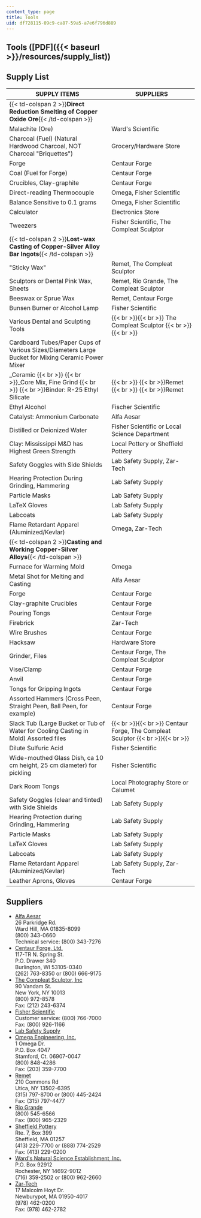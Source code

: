 ```yaml
---
content_type: page
title: Tools
uid: df728115-09c9-ca87-59a5-a7e6f796d889
---
```


Tools ([PDF]({{< baseurl >}}/resources/supply_list))
----------------------------------------------------

Supply List
-----------

| SUPPLY ITEMS | SUPPLIERS |
| --- | --- |
| {{< td-colspan 2 >}}**Direct Reduction Smelting of Copper Oxide Ore**{{< /td-colspan >}} ||
| Malachite (Ore) | Ward's Scientific |
| Charcoal (Fuel) (Natural Hardwood Charcoal, NOT Charcoal "Briquettes") | Grocery/Hardware Store |
| Forge | Centaur Forge |
| Coal (Fuel for Forge) | Centaur Forge |
| Crucibles, Clay-graphite | Centaur Forge |
| Direct-reading Thermocouple | Omega, Fisher Scientific |
| Balance Sensitive to 0.1 grams | Omega, Fisher Scientific |
| Calculator | Electronics Store |
| Tweezers | Fisher Scientific, The Compleat Sculptor |
| {{< td-colspan 2 >}}**Lost-wax Casting of Copper-Silver Alloy Bar Ingots**{{< /td-colspan >}} ||
| "Sticky Wax" | Remet, The Compleat Sculptor |
| Sculptors or Dental Pink Wax, Sheets | Remet, Rio Grande, The Compleat Sculptor |
| Beeswax or Sprue Wax | Remet, Centaur Forge |
| Bunsen Burner or Alcohol Lamp | Fisher Scientific |
| Various Dental and Sculpting Tools |  {{< br >}}{{< br >}} The Compleat Sculptor {{< br >}}{{< br >}}  |
| Cardboard Tubes/Paper Cups of Various Sizes/Diameters Large Bucket for Mixing Ceramic Power Mixer | &nbsp; |
| _Ceramic  {{< br >}}  {{< br >}}_Core Mix, Fine Grind  {{< br >}}  {{< br >}}Binder: R-25 Ethyl Silicate |   {{< br >}}  {{< br >}}Remet  {{< br >}}  {{< br >}}Remet |
| Ethyl Alcohol | Fischer Scientific |
| Catalyst: Ammonium Carbonate | Alfa Aesar |
| Distilled or Deionized Water | Fisher Scientific or Local Science Department |
| Clay: Mississippi M&D has Highest Green Strength | Local Pottery or Sheffield Pottery |
| Safety Goggles with Side Shields | Lab Safety Supply, Zar-Tech |
| Hearing Protection During Grinding, Hammering | Lab Safety Supply |
| Particle Masks | Lab Safety Supply |
| LaTeX Gloves | Lab Safety Supply |
| Labcoats | Lab Safety Supply |
| Flame Retardant Apparel (Aluminized/Kevlar) | Omega, Zar-Tech |
| {{< td-colspan 2 >}}**Casting and Working Copper-Silver Alloys**{{< /td-colspan >}} ||
| Furnace for Warming Mold | Omega |
| Metal Shot for Melting and Casting | Alfa Aesar |
| Forge | Centaur Forge |
| Clay-graphite Crucibles | Centaur Forge |
| Pouring Tongs | Centaur Forge |
| Firebrick | Zar-Tech |
| Wire Brushes | Centaur Forge |
| Hacksaw | Hardware Store |
| Grinder, Files | Centaur Forge, The Compleat Sculptor |
| Vise/Clamp | Centaur Forge |
| Anvil | Centaur Forge |
| Tongs for Gripping Ingots | Centaur Forge |
| Assorted Hammers (Cross Peen, Straight Peen, Ball Peen, for example) | Centaur Forge |
| Slack Tub (Large Bucket or Tub of Water for Cooling Casting in Mold) Assorted files |  {{< br >}}{{< br >}} Centaur Forge, The Compleat Sculptor {{< br >}}{{< br >}}  |
| Dilute Sulfuric Acid | Fisher Scientific |
| Wide-mouthed Glass Dish, ca 10 cm height, 25 cm diameter) for pickling | Fisher Scientific |
| Dark Room Tongs | Local Photography Store or Calumet |
| Safety Goggles (clear and tinted) with Side Shields | Lab Safety Supply |
| Hearing Protection during Grinding, Hammering | Lab Safety Supply |
| Particle Masks | Lab Safety Supply |
| LaTeX Gloves | Lab Safety Supply |
| Labcoats | Lab Safety Supply |
| Flame Retardant Apparel (Aluminized/Kevlar) | Lab Safety Supply, Zar-Tech |
| Leather Aprons, Gloves | Centaur Forge 

Suppliers
---------

*   [Alfa Aesar](http://www.alfa.com)  
    26 Parkridge Rd.  
    Ward Hill, MA 01835-8099  
    (800) 343-0660  
    Technical service: (800) 343-7276
*   [Centaur Forge, Ltd.](http://www.centaurforge.com)  
    117-TR N. Spring St.  
    P.O. Drawer 340  
    Burlington, WI 53105-0340  
    (262) 763-8350 or (800) 666-9175
*   [The Compleat Sculptor, Inc](http://www.sculpt.com)  
    90 Vandam St.  
    New York, NY 10013  
    (800) 972-8578  
    Fax: (212) 243-6374
*   [Fisher Scientific](http://www.fishersci.com)  
    Customer service: (800) 766-7000  
    Fax: (800) 926-1166
*   [Lab Safety Supply](http://www.labsafety.com)
*   [Omega Engineering, Inc.](http://www.omega.com)  
    1 Omega Dr.  
    P.O. Box 4047  
    Stamford, Ct. 06907-0047  
    (800) 848-4286  
    Fax: (203) 359-7700
*   [Remet](http://www.remet.com)  
    210 Commons Rd  
    Utica, NY 13502-6395  
    (315) 797-8700 or (800) 445-2424  
    Fax: (315) 797-4477
*   [Rio Grande](http://www.riogrande.com)  
    (800) 545-6566  
    Fax: (800) 965-2329
*   [Sheffield Pottery](http://www.sheffieldpottery.com)  
    Rte. 7, Box 399  
    Sheffield, MA 01257  
    (413) 229-7700 or (888) 774-2529  
    Fax: (413) 229-0200
*   [Ward's Natural Science Establishment, Inc.](http://www.wardsci.com)  
    P.O. Box 92912  
    Rochester, NY 14692-9012  
    (716) 359-2502 or (800) 962-2660
*   [Zar-Tech](http://www.zartech.co.uk/)  
    17 Malcolm Hoyt Dr.  
    Newburypot, MA 01950-4017  
    (978) 462-0200  
    Fax: (978) 462-2782
